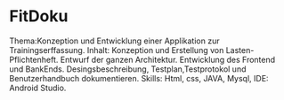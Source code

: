# FitDoku
Thema:Konzeption und Entwicklung einer Applikation zur Trainingserffassung. 
Inhalt: 
Konzeption und Erstellung von Lasten-Pflichtenheft.
Entwurf der ganzen Architektur.
Entwicklung des Frontend und BankEnds. 
Desingsbeschreibung, Testplan,Testprotokol und Benutzerhandbuch dokumentieren.
Skills: Html, css, JAVA, Mysql, IDE: Android Studio.
